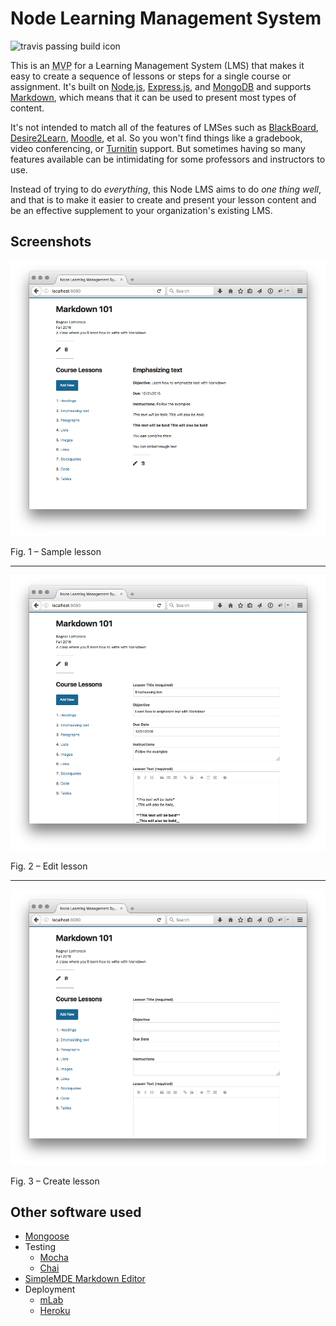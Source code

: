 # Node Learning Management System

![travis passing build icon](https://api.travis-ci.org/edwinmah/node-lms.svg?branch=master)

This is an <abbr title="minimal viable product">MVP</abbr> for a Learning Management System (LMS) that makes it easy to create a sequence of lessons or steps for a single course or assignment. It's built on [Node.js](https://nodejs.org/en/), [Express.js](https://expressjs.com/), and [MongoDB](https://www.mongodb.com/) and supports [Markdown](https://daringfireball.net/projects/markdown/), which means that it can be used to present most types of content.

It's not intended to match all of the features of LMSes such as [BlackBoard](http://www.blackboard.com/), [Desire2Learn](https://www.d2l.com/), [Moodle](https://moodle.org/), et al. So you won't find things like a gradebook, video conferencing, or [Turnitin](http://turnitin.com/) support. But sometimes having so many features available can be intimidating for some professors and instructors to use.

Instead of trying to do *everything*, this Node LMS aims to do *one thing well*, and that is to make it easier to create and present your lesson content and be an effective supplement to your organization's existing LMS.

## Screenshots

![lesson screen](lesson.png)

Fig. 1 – Sample lesson

***

![edit lesson screen](edit-lesson.png)

Fig. 2 – Edit lesson

***

![create lesson screen](create-lesson.png)

Fig. 3 – Create lesson

## Other software used

* [Mongoose](http://mongoosejs.com/)
* Testing
	* [Mocha](https://mochajs.org/)
	* [Chai](http://chaijs.com/)
* [SimpleMDE Markdown Editor](https://github.com/NextStepWebs/simplemde-markdown-editor)
* Deployment
	* [mLab](https://mlab.com/)
	* [Heroku](https://www.heroku.com/)